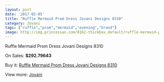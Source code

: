 ```yaml
---
layout: post
date: '2017-02-05'
title: "Ruffle Mermaid Prom Dress Jovani Designs 8310"
category: Jovani
tags: ["ruffle","prom","mermaid","evening","brand"]
image: http://img.princessan.com/8162-thickbox_default/ruffle-mermaid-prom-dress-jovani-designs-8310.jpg
---
```

Ruffle Mermaid Prom Dress Jovani Designs 8310

On Sales: **$292.79643**
<a href="https://www.princessan.com/en/jovani/3600-ruffle-mermaid-prom-dress-jovani-designs-8310.html"><amp-img layout="responsive" width="600" height="600" src="//img.princessan.com/8162-thickbox_default/ruffle-mermaid-prom-dress-jovani-designs-8310.jpg" alt="Ruffle Mermaid Prom Dress Jovani Designs 8310 0" /></a>

Buy it: [Ruffle Mermaid Prom Dress Jovani Designs 8310](https://www.princessan.com/en/jovani/3600-ruffle-mermaid-prom-dress-jovani-designs-8310.html "Ruffle Mermaid Prom Dress Jovani Designs 8310")

View more: [Jovani](https://www.princessan.com/en/26-jovani "Jovani")